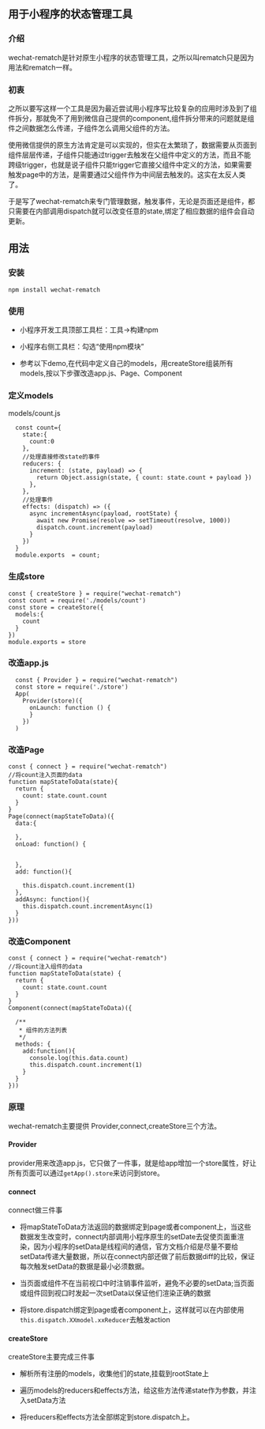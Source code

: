 
## 用于小程序的状态管理工具

### 介绍
wechat-rematch是针对原生小程序的状态管理工具，之所以叫rematch只是因为用法和rematch一样。

### 初衷
之所以要写这样一个工具是因为最近尝试用小程序写比较复杂的应用时涉及到了组件拆分，那就免不了用到微信自己提供的component,组件拆分带来的问题就是组件之间数据怎么传递，子组件怎么调用父组件的方法。

使用微信提供的原生方法肯定是可以实现的，但实在太繁琐了，数据需要从页面到组件层层传递，子组件只能通过trigger去触发在父组件中定义的方法，而且不能跨级trigger，也就是说子组件只能trigger它直接父组件中定义的方法，如果需要触发page中的方法，是需要通过父组件作为中间层去触发的。这实在太反人类了。

于是写了wechat-rematch来专门管理数据，触发事件，无论是页面还是组件，都只需要在内部调用dispatch就可以改变任意的state,绑定了相应数据的组件会自动更新。

## 用法

### 安装

```
npm install wechat-rematch
```
### 使用

* 小程序开发工具顶部工具栏：工具->构建npm

* 小程序右侧工具栏：勾选“使用npm模块”

* 参考以下demo,在代码中定义自己的models，用createStore组装所有models,按以下步骤改造app.js、Page、Component

### 定义models

models/count.js
```
  const count={
    state:{
      count:0
    },
    //处理直接修改state的事件
    reducers: {
      increment: (state, payload) => {
        return Object.assign(state, { count: state.count + payload })
      },
    },
    //处理事件
    effects: (dispatch) => ({ 
      async incrementAsync(payload, rootState) {
        await new Promise(resolve => setTimeout(resolve, 1000))
        dispatch.count.increment(payload)
      }
    })
  }
  module.exports  = count;
```

### 生成store

```
const { createStore } = require("wechat-rematch")
const count = require('./models/count')
const store = createStore({
  models:{
    count
  }
})
module.exports = store
```

### 改造app.js

```
  const { Provider } = require("wechat-rematch")
  const store = require('./store')
  App(
    Provider(store)({
      onLaunch: function () {
      }
    })
  )
```

### 改造Page

```
const { connect } = require("wechat-rematch")
//将count注入页面的data
function mapStateToData(state){
  return {
    count: state.count.count
  }
}
Page(connect(mapStateToData)({
  data:{

  },
  onLoad: function() {
   
    
  },
  add: function(){
    
    this.dispatch.count.increment(1)
  },
  addAsync: function(){
    this.dispatch.count.incrementAsync(1)
  }
}))
```

### 改造Component

```
const { connect } = require("wechat-rematch")
//将count注入组件的data
function mapStateToData(state) {
  return {
    count: state.count.count
  }
}
Component(connect(mapStateToData)({

  /**
   * 组件的方法列表
   */
  methods: {
    add:function(){
      console.log(this.data.count)
      this.dispatch.count.increment(1)
    }
  }
}))

```

### 原理

wechat-rematch主要提供  Provider,connect,createStore三个方法。

#### Provider

provider用来改造app.js，它只做了一件事，就是给app增加一个store属性，好让所有页面可以通过`getApp().store`来访问到store。

#### connect

connect做三件事

* 将mapStateToData方法返回的数据绑定到page或者component上，当这些数据发生改变时，connect内部调用小程序原生的setDate去促使页面重渲染，因为小程序的setData是线程间的通信，官方文档介绍是尽量不要给setData传递大量数据，所以在connect内部还做了前后数据diff的比较，保证每次触发setData的数据是最小必须数据。

* 当页面或组件不在当前视口中时注销事件监听，避免不必要的setData;当页面或组件回到视口时发起一次setData以保证他们渲染正确的数据

* 将store.dispatch绑定到page或者component上，这样就可以在内部使用`this.dispatch.XXmodel.xxReducer`去触发action


#### createStore

createStore主要完成三件事

* 解析所有注册的models，收集他们的state,挂载到rootState上

* 遍历models的reducers和effects方法，给这些方法传递state作为参数，并注入setData方法

* 将reducers和effects方法全部绑定到store.dispatch上。
